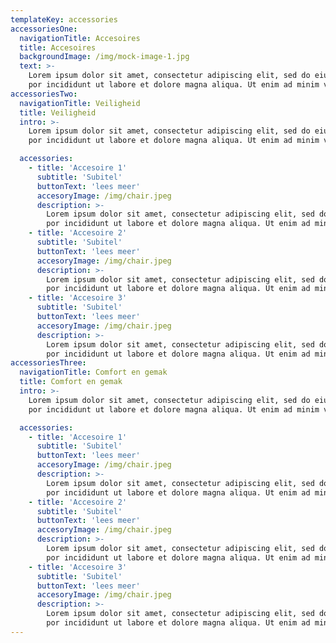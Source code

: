 ```yaml
---
templateKey: accessories
accessoriesOne:
  navigationTitle: Accesoires
  title: Accesoires
  backgroundImage: /img/mock-image-1.jpg
  text: >-
    Lorem ipsum dolor sit amet, consectetur adipiscing elit, sed do eiusmod tem-
    por incididunt ut labore et dolore magna aliqua. Ut enim ad minim veniam
accessoriesTwo:
  navigationTitle: Veiligheid
  title: Veiligheid
  intro: >-
    Lorem ipsum dolor sit amet, consectetur adipiscing elit, sed do eiusmod tem-
    por incididunt ut labore et dolore magna aliqua. Ut enim ad minim veniam

  accessories:
    - title: 'Accesoire 1'
      subtitle: 'Subitel'
      buttonText: 'lees meer'
      accesoryImage: /img/chair.jpeg
      description: >-
        Lorem ipsum dolor sit amet, consectetur adipiscing elit, sed do eiusmod tem-
        por incididunt ut labore et dolore magna aliqua. Ut enim ad minim veniam
    - title: 'Accesoire 2'
      subtitle: 'Subitel'
      buttonText: 'lees meer'
      accesoryImage: /img/chair.jpeg
      description: >-
        Lorem ipsum dolor sit amet, consectetur adipiscing elit, sed do eiusmod tem-
        por incididunt ut labore et dolore magna aliqua. Ut enim ad minim veniam
    - title: 'Accesoire 3'
      subtitle: 'Subitel'
      buttonText: 'lees meer'
      accesoryImage: /img/chair.jpeg
      description: >-
        Lorem ipsum dolor sit amet, consectetur adipiscing elit, sed do eiusmod tem-
        por incididunt ut labore et dolore magna aliqua. Ut enim ad minim veniam
accessoriesThree:
  navigationTitle: Comfort en gemak
  title: Comfort en gemak
  intro: >-
    Lorem ipsum dolor sit amet, consectetur adipiscing elit, sed do eiusmod tem-
    por incididunt ut labore et dolore magna aliqua. Ut enim ad minim veniam

  accessories:
    - title: 'Accesoire 1'
      subtitle: 'Subitel'
      buttonText: 'lees meer'
      accesoryImage: /img/chair.jpeg
      description: >-
        Lorem ipsum dolor sit amet, consectetur adipiscing elit, sed do eiusmod tem-
        por incididunt ut labore et dolore magna aliqua. Ut enim ad minim veniam
    - title: 'Accesoire 2'
      subtitle: 'Subitel'
      buttonText: 'lees meer'
      accesoryImage: /img/chair.jpeg
      description: >-
        Lorem ipsum dolor sit amet, consectetur adipiscing elit, sed do eiusmod tem-
        por incididunt ut labore et dolore magna aliqua. Ut enim ad minim veniam
    - title: 'Accesoire 3'
      subtitle: 'Subitel'
      buttonText: 'lees meer'
      accesoryImage: /img/chair.jpeg
      description: >-
        Lorem ipsum dolor sit amet, consectetur adipiscing elit, sed do eiusmod tem-
        por incididunt ut labore et dolore magna aliqua. Ut enim ad minim veniam
---
```

